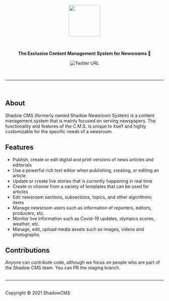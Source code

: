 <br />
<br />
<br />
<a href="https://shadowcms.com">
  <p align="center">
   <img height=100 src="https://ik.imagekit.io/drs/shadowcms/logo1_UQn8lD-11Pq.svg"/>
  </p>
</a>
<br />
<p align="center">
  <strong>The Exclusive Content Management System for Newsrooms 🚀</strong>
</p>
<div align="center">

![Twitter URL](https://img.shields.io/twitter/url?label=Tweet%20%40shadowcms&style=social&url=https%3A%2F%2Fshields.io%2Ftwitter%2Fshadowcms)

</div>
<br />
<hr />
<br />

## About

Shadow CMS (formerly named Shadow Newsroom System) is a content management system that is mainly focused on serving newspapers. The functionality and features of the C.M.S. is unique to itself and highly customizable for the specific needs of a newsroom.

## Features

- Publish, create or edit digital and print versions of news articles and editorials
- Use a powerful rich text editor when publishing, creating, or editing an article
- Update or create live stories that is currently happening in real time
- Create or choose from a variety of templates that can be used for articles
- Edit newsroom sections, subsections, topics, and other algorithmic items
- Manage newsroom users such as information of reporters, editors, producers, etc.
- Monitor live information such as Covid-19 updates, olympics scores, weather, etc.
- Manage, edit, upload media assets such as images, videos and photographs

## Contributions

Anyone can contribute code, although we focus on people who are part of the Shadow CMS team. You can PR the staging branch.
<br />
<br />

<hr />
<br />
Copyright © 2021 ShadowCMS
